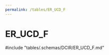 ```yaml
---
permalink: /tables/ER_UCD_F
---
```

# ER_UCD_F
<!-- SPDX-License-Identifier: MPL-2.0 -->

<!-- ATTENTION : Ne pas supprimer ou modifier la ligne ci-dessous -->
#include "tables/.schemas/DCIR/ER_UCD_F.md"
<!-- ATTENTION : Ne pas supprimer ou modifier la ligne ci-dessus -->
